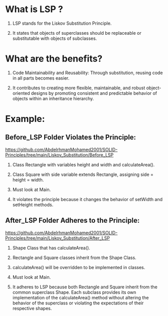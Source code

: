# What is LSP ?

1. LSP stands for the Liskov Substitution Principle.

2. It states that objects of superclasses should be replaceable or substitutable with objects of subclasses.


# What are the benefits?

1. Code Maintainability and Reusability: Through substitution, reusing code in all parts becomes easier.

2. It contributes to creating more flexible, maintainable, and robust object-oriented designs by promoting consistent and predictable behavior of objects within an inheritance hierarchy.


# Example:

## Before_LSP Folder Violates the Principle:

https://github.com/AbdelrhmanMohamed2001/SOLID-Principles/tree/main/Liskov_Substitution/Before_LSP

1. Class Rectangle with variables height and width and calculateArea().

2. Class Square with side variable extends Rectangle, assigning side = height = width.

3. Must look at Main.

4. It violates the principle because it changes the behavior of setWidth and setHeight methods.


## After_LSP Folder Adheres to the Principle:

https://github.com/AbdelrhmanMohamed2001/SOLID-Principles/tree/main/Liskov_Substitution/After_LSP

1. Shape Class that has calculateArea().

2. Rectangle and Square classes inherit from the Shape Class.

3. calculateArea() will be overridden to be implemented in classes.

4. Must look at Main.

5. It adheres to LSP because both Rectangle and Square inherit from the common superclass Shape. Each subclass provides its own implementation of the calculateArea() method without altering the behavior of the superclass or violating the expectations of their respective shapes.



   
